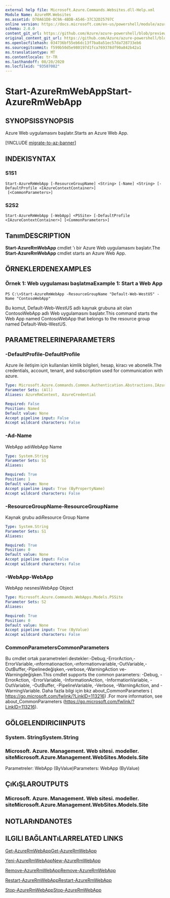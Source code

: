 ```yaml
---
external help file: Microsoft.Azure.Commands.Websites.dll-Help.xml
Module Name: AzureRM.Websites
ms.assetid: D70A61D8-0C9A-4BDB-A546-37C32D25797C
online version: https://docs.microsoft.com/en-us/powershell/module/azurerm.websites/start-azurermwebapp
schema: 2.0.0
content_git_url: https://github.com/Azure/azure-powershell/blob/preview/src/ResourceManager/Websites/Commands.Websites/help/Start-AzureRmWebApp.md
original_content_git_url: https://github.com/Azure/azure-powershell/blob/preview/src/ResourceManager/Websites/Commands.Websites/help/Start-AzureRmWebApp.md
ms.openlocfilehash: 034736bf55eb6dc13f7ba8a51ec57da728733eb6
ms.sourcegitcommit: f599b50d5e980197d1fca769378df90a842b42a1
ms.translationtype: MT
ms.contentlocale: tr-TR
ms.lasthandoff: 08/20/2020
ms.locfileid: "93587082"
---
```

# <span data-ttu-id="291fa-101">Start-AzureRmWebApp</span><span class="sxs-lookup"><span data-stu-id="291fa-101">Start-AzureRmWebApp</span></span>

## <span data-ttu-id="291fa-102">SYNOPSIS</span><span class="sxs-lookup"><span data-stu-id="291fa-102">SYNOPSIS</span></span>
<span data-ttu-id="291fa-103">Azure Web uygulamasını başlatır.</span><span class="sxs-lookup"><span data-stu-id="291fa-103">Starts an Azure Web App.</span></span>

[!INCLUDE [migrate-to-az-banner](../../includes/migrate-to-az-banner.md)]

## <span data-ttu-id="291fa-104">INDEKI</span><span class="sxs-lookup"><span data-stu-id="291fa-104">SYNTAX</span></span>

### <span data-ttu-id="291fa-105">S1</span><span class="sxs-lookup"><span data-stu-id="291fa-105">S1</span></span>
```
Start-AzureRmWebApp [-ResourceGroupName] <String> [-Name] <String> [-DefaultProfile <IAzureContextContainer>]
 [<CommonParameters>]
```

### <span data-ttu-id="291fa-106">S2</span><span class="sxs-lookup"><span data-stu-id="291fa-106">S2</span></span>
```
Start-AzureRmWebApp [-WebApp] <PSSite> [-DefaultProfile <IAzureContextContainer>] [<CommonParameters>]
```

## <span data-ttu-id="291fa-107">Tanım</span><span class="sxs-lookup"><span data-stu-id="291fa-107">DESCRIPTION</span></span>
<span data-ttu-id="291fa-108">**Start-AzureRmWebApp** cmdlet 'ı bir Azure Web uygulamasını başlatır.</span><span class="sxs-lookup"><span data-stu-id="291fa-108">The **Start-AzureRmWebApp** cmdlet starts an Azure Web App.</span></span>

## <span data-ttu-id="291fa-109">ÖRNEKLERDEN</span><span class="sxs-lookup"><span data-stu-id="291fa-109">EXAMPLES</span></span>

### <span data-ttu-id="291fa-110">Örnek 1: Web uygulaması başlatma</span><span class="sxs-lookup"><span data-stu-id="291fa-110">Example 1: Start a Web App</span></span>
```
PS C:\>Start-AzureRmWebApp -ResourceGroupName "Default-Web-WestUS" -Name "ContosoWebApp"
```

<span data-ttu-id="291fa-111">Bu komut, Default-Web-WestUS adlı kaynak grubuna ait olan ContosoWebApp adlı Web uygulamasını başlatır.</span><span class="sxs-lookup"><span data-stu-id="291fa-111">This command starts the Web App named ContosoWebApp that belongs to the resource group named Default-Web-WestUS.</span></span>

## <span data-ttu-id="291fa-112">PARAMETRELERINE</span><span class="sxs-lookup"><span data-stu-id="291fa-112">PARAMETERS</span></span>

### <span data-ttu-id="291fa-113">-DefaultProfile</span><span class="sxs-lookup"><span data-stu-id="291fa-113">-DefaultProfile</span></span>
<span data-ttu-id="291fa-114">Azure ile iletişim için kullanılan kimlik bilgileri, hesap, kiracı ve abonelik.</span><span class="sxs-lookup"><span data-stu-id="291fa-114">The credentials, account, tenant, and subscription used for communication with azure.</span></span>

```yaml
Type: Microsoft.Azure.Commands.Common.Authentication.Abstractions.IAzureContextContainer
Parameter Sets: (All)
Aliases: AzureRmContext, AzureCredential

Required: False
Position: Named
Default value: None
Accept pipeline input: False
Accept wildcard characters: False
```

### <span data-ttu-id="291fa-115">-Ad</span><span class="sxs-lookup"><span data-stu-id="291fa-115">-Name</span></span>
<span data-ttu-id="291fa-116">WebApp adı</span><span class="sxs-lookup"><span data-stu-id="291fa-116">WebApp Name</span></span>

```yaml
Type: System.String
Parameter Sets: S1
Aliases:

Required: True
Position: 1
Default value: None
Accept pipeline input: True (ByPropertyName)
Accept wildcard characters: False
```

### <span data-ttu-id="291fa-117">-ResourceGroupName</span><span class="sxs-lookup"><span data-stu-id="291fa-117">-ResourceGroupName</span></span>
<span data-ttu-id="291fa-118">Kaynak grubu adı</span><span class="sxs-lookup"><span data-stu-id="291fa-118">Resource Group Name</span></span>

```yaml
Type: System.String
Parameter Sets: S1
Aliases:

Required: True
Position: 0
Default value: None
Accept pipeline input: False
Accept wildcard characters: False
```

### <span data-ttu-id="291fa-119">-WebApp</span><span class="sxs-lookup"><span data-stu-id="291fa-119">-WebApp</span></span>
<span data-ttu-id="291fa-120">WebApp nesnesi</span><span class="sxs-lookup"><span data-stu-id="291fa-120">WebApp Object</span></span>

```yaml
Type: Microsoft.Azure.Commands.WebApps.Models.PSSite
Parameter Sets: S2
Aliases:

Required: True
Position: 0
Default value: None
Accept pipeline input: True (ByValue)
Accept wildcard characters: False
```

### <span data-ttu-id="291fa-121">CommonParameters</span><span class="sxs-lookup"><span data-stu-id="291fa-121">CommonParameters</span></span>
<span data-ttu-id="291fa-122">Bu cmdlet ortak parametreleri destekler:-Debug,-ErrorAction,-ErrorVariable,-ınformationaction,-ınformationvariable,-OutVariable,-OutBuffer,-Pipelinedeğişken,-verbose,-WarningAction ve-Warningdeğişken.</span><span class="sxs-lookup"><span data-stu-id="291fa-122">This cmdlet supports the common parameters: -Debug, -ErrorAction, -ErrorVariable, -InformationAction, -InformationVariable, -OutVariable, -OutBuffer, -PipelineVariable, -Verbose, -WarningAction, and -WarningVariable.</span></span> <span data-ttu-id="291fa-123">Daha fazla bilgi için bkz about_CommonParameters ( https://go.microsoft.com/fwlink/?LinkID=113216) .</span><span class="sxs-lookup"><span data-stu-id="291fa-123">For more information, see about_CommonParameters (https://go.microsoft.com/fwlink/?LinkID=113216).</span></span>

## <span data-ttu-id="291fa-124">GÖLGELENDIRICI</span><span class="sxs-lookup"><span data-stu-id="291fa-124">INPUTS</span></span>

### <span data-ttu-id="291fa-125">System. String</span><span class="sxs-lookup"><span data-stu-id="291fa-125">System.String</span></span>

### <span data-ttu-id="291fa-126">Microsoft. Azure. Management. Web sitesi. modeller. site</span><span class="sxs-lookup"><span data-stu-id="291fa-126">Microsoft.Azure.Management.WebSites.Models.Site</span></span>
<span data-ttu-id="291fa-127">Parametreler: WebApp (ByValue)</span><span class="sxs-lookup"><span data-stu-id="291fa-127">Parameters: WebApp (ByValue)</span></span>

## <span data-ttu-id="291fa-128">ÇıKıŞLAR</span><span class="sxs-lookup"><span data-stu-id="291fa-128">OUTPUTS</span></span>

### <span data-ttu-id="291fa-129">Microsoft. Azure. Management. Web sitesi. modeller. site</span><span class="sxs-lookup"><span data-stu-id="291fa-129">Microsoft.Azure.Management.WebSites.Models.Site</span></span>

## <span data-ttu-id="291fa-130">NOTLARıNDA</span><span class="sxs-lookup"><span data-stu-id="291fa-130">NOTES</span></span>

## <span data-ttu-id="291fa-131">ILGILI BAĞLANTıLAR</span><span class="sxs-lookup"><span data-stu-id="291fa-131">RELATED LINKS</span></span>

[<span data-ttu-id="291fa-132">Get-AzureRmWebApp</span><span class="sxs-lookup"><span data-stu-id="291fa-132">Get-AzureRmWebApp</span></span>](./Get-AzureRmWebApp.md)

[<span data-ttu-id="291fa-133">Yeni-AzureRmWebApp</span><span class="sxs-lookup"><span data-stu-id="291fa-133">New-AzureRmWebApp</span></span>](./New-AzureRmWebApp.md)

[<span data-ttu-id="291fa-134">Remove-AzureRmWebApp</span><span class="sxs-lookup"><span data-stu-id="291fa-134">Remove-AzureRmWebApp</span></span>](./Remove-AzureRmWebApp.md)

[<span data-ttu-id="291fa-135">Restart-AzureRmWebApp</span><span class="sxs-lookup"><span data-stu-id="291fa-135">Restart-AzureRmWebApp</span></span>](./Restart-AzureRmWebApp.md)

[<span data-ttu-id="291fa-136">Stop-AzureRmWebApp</span><span class="sxs-lookup"><span data-stu-id="291fa-136">Stop-AzureRmWebApp</span></span>](./Stop-AzureRmWebApp.md)


